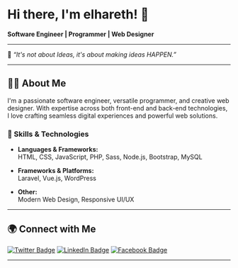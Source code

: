 # Hi there, I'm elhareth! 👋

**Software Engineer | Programmer | Web Designer**

---

🌟 _“It's not about Ideas, it's about making ideas HAPPEN.”_

---

## 👨‍💻 About Me

I'm a passionate software engineer, versatile programmer, and creative web designer. With expertise across both front-end and back-end technologies, I love crafting seamless digital experiences and powerful web solutions.

### 💼 Skills & Technologies

- **Languages & Frameworks:**  
  HTML, CSS, JavaScript, PHP, Sass, Node.js, Bootstrap, MySQL

- **Frameworks & Platforms:**  
  Laravel, Vue.js, WordPress

- **Other:**  
  Modern Web Design, Responsive UI/UX

---

## 🌍 Connect with Me

[![Twitter Badge](https://img.shields.io/badge/-@elhareth-1da1f2?style=flat-square&logo=twitter&logoColor=white&link=https://twitter.com/elhareth)](https://twitter.com/elhareth)
[![LinkedIn Badge](https://img.shields.io/badge/-elhareth-0a66c2?style=flat-square&logo=linkedin&logoColor=white&link=https://linkedin.com/in/elhareth)](https://linkedin.com/in/elhareth)
[![Facebook Badge](https://img.shields.io/badge/-elhareth-1877f2?style=flat-square&logo=facebook&logoColor=white&link=https://facebook.com/elhareth)](https://facebook.com/elhareth)

---

<!--
**elhareth/elhareth** is a ✨ special ✨ repository because its `README.md` (this file) appears on your GitHub profile.
-->
